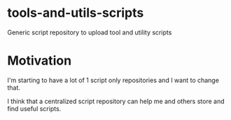 # tools-and-utils-scripts
Generic script repository to upload tool and utility scripts

# Motivation
I'm starting to have a lot of 1 script only repositories and I want to change that.

I think that a centralized script repository can help me and others store and find useful scripts.
